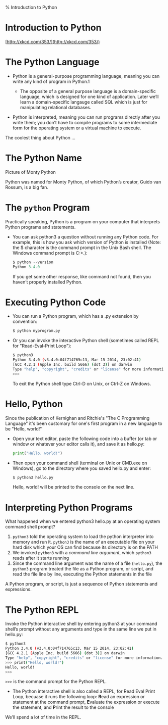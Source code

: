 % Introduction to Python

# Introduction to Python

[http://xkcd.com/353/](http://xkcd.com/353/)

# The Python Language

- Python is a general-purpose programming language, meaning you can write any kind of program in Python.1

    - The opposite of a general purpose language is a domain-specific language, which is designed for one kind of application. Later we’ll learn a domain-specific langauge called SQL which is just for manipulating relational databases.

- Python is interpreted, meaning you can run programs directly after you write them; you don’t have to compile programs to some intermediate form for the operating system or a virtual machine to execute.

The coolest thing about Python ...

# The Python Name

Picture of Monty Python

Python was named for Monty Python, of which Python’s creator, Guido van Rossum, is a big fan.

# The `python` Program

Practically speaking, Python is a program on your computer that interprets Python programs and statements.

- You can ask python3 a question without running any Python code. For example, this is how you ask which version of Python is installed (Note: the $ character is the command prompt in the Unix Bash shell. The Windows command prompt is C:\>.):

    ```Python
    $ python --version
    Python 3.4.0
    ```

  If you get some other response, like command not found, then you haven’t properly installed Python.

# Executing Python Code

- You can run a Python program, which has a .py extension by convention:

    ```sh
    $ python myprogram.py
    ```

- Or you can invoke the interactive Python shell (sometimes called REPL for "Read-Eval-Print Loop"):

    ```sh
    $ python3
    Python 3.4.0 (v3.4.0:04f714765c13, Mar 15 2014, 23:02:41)
    [GCC 4.2.1 (Apple Inc. build 5666) (dot 3)] on darwin
    Type "help", "copyright", "credits" or "license" for more information.
    >>>
    ```

    To exit the Python shell type Ctrl-D on Unix, or Ctrl-Z on Windows.

# Hello, Python

Since the publication of Kernighan and Ritchie's "The C Programming Language" it's been customary for one's first program in a new language to be "Hello, world!"

- Open your text editor, paste the following code into a buffer (or tab or window or whatever your editor calls it), and save it as hello.py:

    ```Python
    print("Hello, world!")
    ```

- Then open your command shell (terminal on Unix or CMD.exe on Windows), go to the directory where you saved hello.py and enter:

    ```sh
    $ python3 hello.py
    ```

    Hello, world! will be printed to the console on the next line.

# Interpreting Python Programs

What happened when we entered python3 hello.py at an operating system command shell prompt?

1. `python3` told the operating system to load the python interpreter into memory and run it. `python3` is the name of an executable file on your hard disk which your OS can find because its directory is on the PATH
2. We invoked `python3` with a *command line argument*, which `python3` reads after it starts running
3. Since the command line argument was the name of a file (`hello.py`), the `python3` program treated the file as a Python program, or script, and read the file line by line, executing the Python statements in the file

A Python program, or script, is just a sequence of Python statements and expressions.

# The Python REPL

Invoke the Python interactive shell by entering python3 at your command shell’s prompt without any arguments and type in the same line we put in hello.py:

```sh
$ python3
Python 3.4.0 (v3.4.0:04f714765c13, Mar 15 2014, 23:02:41)
[GCC 4.2.1 (Apple Inc. build 5666) (dot 3)] on darwin
Type "help", "copyright", "credits" or "license" for more information.
>>> print("Hello, world!")
Hello, world!
>>>
```

`>>>` is the command prompt for the Python REPL.

- The Python interactive shell is also called a REPL, for Read Eval Print Loop, becuase it runs the following loop: **R**ead an expression or statement at the command prompt, **E**valuate the expression or execute the statement, and **P**rint the result to the console

We’ll spend a lot of time in the REPL.
